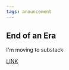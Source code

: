 ```yaml
---
tags: anouncement
---
```


## End of an Era

I'm moving to substack

[LINK](https://sevastromo.substack.com/)

